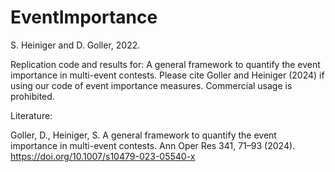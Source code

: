 # EventImportance
S. Heiniger and D. Goller, 2022.


Replication code and results for: A general framework to quantify the event importance in multi-event contests.
Please cite Goller and Heiniger (2024) if using our code of event importance measures. Commercial usage is prohibited.


Literature:

Goller, D., Heiniger, S. A general framework to quantify the event importance in multi-event contests. Ann Oper Res 341, 71–93 (2024). https://doi.org/10.1007/s10479-023-05540-x
